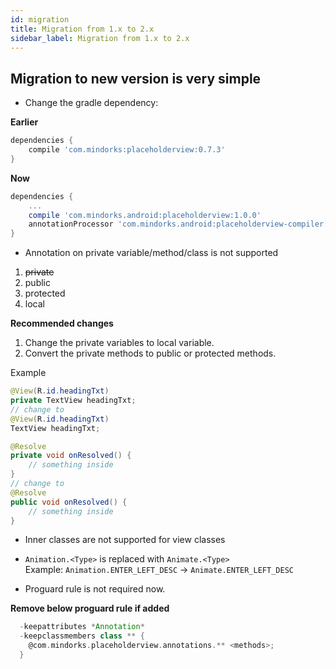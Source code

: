 ```yaml
---
id: migration
title: Migration from 1.x to 2.x
sidebar_label: Migration from 1.x to 2.x
---
```


## Migration to new version is very simple

* Change the gradle dependency:

**Earlier**
```groovy
dependencies {
    compile 'com.mindorks:placeholderview:0.7.3'
}
```

**Now**
```groovy
dependencies {
    ...
    compile 'com.mindorks.android:placeholderview:1.0.0'
    annotationProcessor 'com.mindorks.android:placeholderview-compiler:1.0.0'
}
```

* Annotation on private variable/method/class is not supported

1. ~~private~~
2. public
3. protected
4. local

**Recommended changes**
1. Change the private variables to local variable.
2. Convert the private methods to public or protected methods.

Example
```java
@View(R.id.headingTxt)
private TextView headingTxt;
// change to
@View(R.id.headingTxt)
TextView headingTxt;
```

```java
@Resolve
private void onResolved() {
    // something inside
}
// change to
@Resolve
public void onResolved() {
    // something inside
}
```
* Inner classes are not supported for view classes

* `Animation.<Type>` is replaced with `Animate.<Type>`<br/>
Example: `Animation.ENTER_LEFT_DESC` -> `Animate.ENTER_LEFT_DESC`

* Proguard rule is not required now.

**Remove below proguard rule if added**
```groovy
  -keepattributes *Annotation*
  -keepclassmembers class ** {
    @com.mindorks.placeholderview.annotations.** <methods>;
  }
```